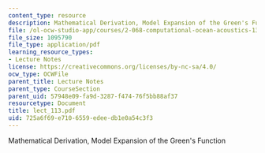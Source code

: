 ```yaml
---
content_type: resource
description: Mathematical Derivation, Model Expansion of the Green's Function
file: /ol-ocw-studio-app/courses/2-068-computational-ocean-acoustics-13-853-spring-2003/725a6f69e7106559edeedb1e0a54c3f3_lect_113.pdf
file_size: 1095790
file_type: application/pdf
learning_resource_types:
- Lecture Notes
license: https://creativecommons.org/licenses/by-nc-sa/4.0/
ocw_type: OCWFile
parent_title: Lecture Notes
parent_type: CourseSection
parent_uid: 57948e09-fa9d-3287-f474-76f5bb88af37
resourcetype: Document
title: lect_113.pdf
uid: 725a6f69-e710-6559-edee-db1e0a54c3f3
---
```

Mathematical Derivation, Model Expansion of the Green's Function